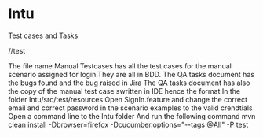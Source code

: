 # Intu
Test cases and Tasks

//test

The file name Manual Testcases has all the test cases for the manual scenario assigned for login.They are all in BDD.
The QA tasks document has the bugs found and the bug raised in Jira 
The QA tasks document has also the copy of the manual test case swritten in IDE hence the format
In the folder Intu/src/test/resources
Open SignIn.feature and change the correct email and correct password in the scenario examples to the valid crendtials
Open a command line to the Intu folder
And run the following command
mvn clean install -Dbrowser=firefox -Dcucumber.options="--tags @All" -P test
